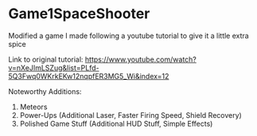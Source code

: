 # Game1SpaceShooter
Modified a game I made following a youtube tutorial to give it a little extra spice

Link to original tutorial: https://www.youtube.com/watch?v=nXeJImLSZug&list=PLfd-5Q3Fwq0WKrkEKw12nqpfER3MG5_Wi&index=12

Noteworthy Additions:
1) Meteors
2) Power-Ups (Additional Laser, Faster Firing Speed, Shield Recovery)
3) Polished Game Stuff (Additional HUD Stuff, Simple Effects)
